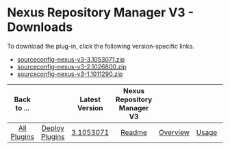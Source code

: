 
# Nexus Repository Manager V3 - Downloads

To download the plug-in, click the following version-specific links.
- [sourceconfig-nexus-v3-3.1053071.zip](https://raw.githubusercontent.com/UrbanCode/IBM-UCD-PLUGINS/main/files/sourceconfig-nexus-v3/sourceconfig-nexus-v3-3.1053071.zip)
- [sourceconfig-nexus-v3-2.1026800.zip](https://raw.githubusercontent.com/UrbanCode/IBM-UCD-PLUGINS/main/files/sourceconfig-nexus-v3/sourceconfig-nexus-v3-2.1026800.zip)
- [sourceconfig-nexus-v3-1.1011290.zip](https://raw.githubusercontent.com/UrbanCode/IBM-UCD-PLUGINS/main/files/sourceconfig-nexus-v3/sourceconfig-nexus-v3-1.1011290.zip)

|Back to ...||Latest Version|Nexus Repository Manager V3 ||||
| :---: | :---: | :---: | :---: | :---: | :---: | :---: |
|[All Plugins](../../index.md)|[Deploy Plugins](../README.md)|[3.1053071](https://raw.githubusercontent.com/UrbanCode/IBM-UCD-PLUGINS/main/files/sourceconfig-nexus-v3/sourceconfig-nexus-v3-3.1053071.zip)|[Readme](README.md)|[Overview](overview.md)|[Usage](usage.md)|[Steps](steps.md)|
